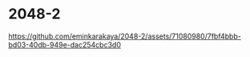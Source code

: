 # 2048-2



https://github.com/eminkarakaya/2048-2/assets/71080980/7fbf4bbb-bd03-40db-949e-dac254cbc3d0

